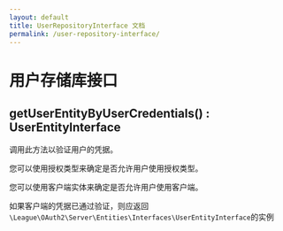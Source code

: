 ```yaml
---
layout: default
title: UserRepositoryInterface 文档
permalink: /user-repository-interface/
---
```


# 用户存储库接口

## getUserEntityByUserCredentials() : UserEntityInterface

调用此方法以验证用户的凭据。

您可以使用授权类型来确定是否允许用户使用授权类型。

您可以使用客户端实体来确定是否允许用户使用客户端。

如果客户端的凭据已通过验证，则应返回 `\League\OAuth2\Server\Entities\Interfaces\UserEntityInterface`的实例